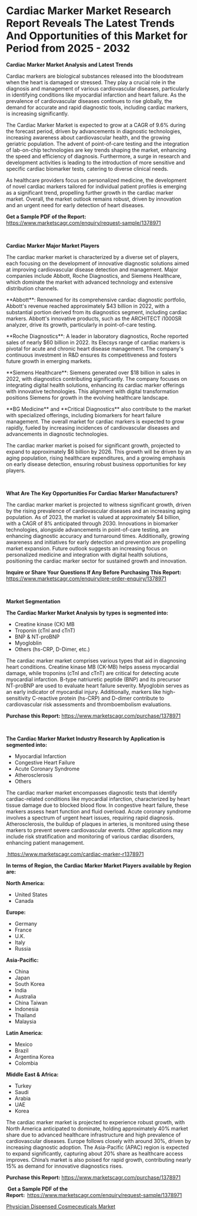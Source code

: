 <p><h1>Cardiac Marker Market Research Report Reveals The Latest Trends And Opportunities of this Market for Period from 2025 - 2032</h1></p><p><strong>Cardiac Marker Market Analysis and Latest Trends</strong></p>
<p><p>Cardiac markers are biological substances released into the bloodstream when the heart is damaged or stressed. They play a crucial role in the diagnosis and management of various cardiovascular diseases, particularly in identifying conditions like myocardial infarction and heart failure. As the prevalence of cardiovascular diseases continues to rise globally, the demand for accurate and rapid diagnostic tools, including cardiac markers, is increasing significantly.</p><p>The Cardiac Marker Market is expected to grow at a CAGR of 9.6% during the forecast period, driven by advancements in diagnostic technologies, increasing awareness about cardiovascular health, and the growing geriatric population. The advent of point-of-care testing and the integration of lab-on-chip technologies are key trends shaping the market, enhancing the speed and efficiency of diagnosis. Furthermore, a surge in research and development activities is leading to the introduction of more sensitive and specific cardiac biomarker tests, catering to diverse clinical needs.</p><p>As healthcare providers focus on personalized medicine, the development of novel cardiac markers tailored for individual patient profiles is emerging as a significant trend, propelling further growth in the cardiac marker market. Overall, the market outlook remains robust, driven by innovation and an urgent need for early detection of heart diseases.</p></p>
<p><strong>Get a Sample PDF of the Report:&nbsp;</strong> <a href="https://www.marketscagr.com/enquiry/request-sample/1378971?utm_campaign=3208&utm_medium=2&utm_source=Github&utm_content=ia&utm_term=08032025&utm_id=cardiac-marker">https://www.marketscagr.com/enquiry/request-sample/1378971</a></p>
<p>&nbsp;</p>
<p><strong>Cardiac Marker Major Market Players</strong></p>
<p><p>The cardiac marker market is characterized by a diverse set of players, each focusing on the development of innovative diagnostic solutions aimed at improving cardiovascular disease detection and management. Major companies include Abbott, Roche Diagnostics, and Siemens Healthcare, which dominate the market with advanced technology and extensive distribution channels.</p><p>**Abbott**: Renowned for its comprehensive cardiac diagnostic portfolio, Abbott's revenue reached approximately $43 billion in 2022, with a substantial portion derived from its diagnostics segment, including cardiac markers. Abbott's innovative products, such as the ARCHITECT i1000SR analyzer, drive its growth, particularly in point-of-care testing.</p><p>**Roche Diagnostics**: A leader in laboratory diagnostics, Roche reported sales of nearly $60 billion in 2022. Its Elecsys range of cardiac markers is pivotal for acute and chronic heart disease management. The company's continuous investment in R&D ensures its competitiveness and fosters future growth in emerging markets.</p><p>**Siemens Healthcare**: Siemens generated over $18 billion in sales in 2022, with diagnostics contributing significantly. The company focuses on integrating digital health solutions, enhancing its cardiac marker offerings with innovative technologies. This alignment with digital transformation positions Siemens for growth in the evolving healthcare landscape.</p><p>**BG Medicine** and **Critical Diagnostics** also contribute to the market with specialized offerings, including biomarkers for heart failure management. The overall market for cardiac markers is expected to grow rapidly, fueled by increasing incidences of cardiovascular diseases and advancements in diagnostic technologies.</p><p>The cardiac marker market is poised for significant growth, projected to expand to approximately $6 billion by 2026. This growth will be driven by an aging population, rising healthcare expenditures, and a growing emphasis on early disease detection, ensuring robust business opportunities for key players.</p></p>
<p>&nbsp;</p>
<p><strong>What Are The Key Opportunities For Cardiac Marker Manufacturers?</strong></p>
<p><p>The cardiac marker market is projected to witness significant growth, driven by the rising prevalence of cardiovascular diseases and an increasing aging population. As of 2023, the market is valued at approximately $4 billion, with a CAGR of 8% anticipated through 2030. Innovations in biomarker technologies, alongside advancements in point-of-care testing, are enhancing diagnostic accuracy and turnaround times. Additionally, growing awareness and initiatives for early detection and prevention are propelling market expansion. Future outlook suggests an increasing focus on personalized medicine and integration with digital health solutions, positioning the cardiac marker sector for sustained growth and innovation.</p></p>
<p><strong>Inquire or Share Your Questions If Any Before Purchasing This Report:</strong> <a href="https://www.marketscagr.com/enquiry/pre-order-enquiry/1378971?utm_campaign=3208&utm_medium=2&utm_source=Github&utm_content=ia&utm_term=08032025&utm_id=cardiac-marker">https://www.marketscagr.com/enquiry/pre-order-enquiry/1378971</a></p>
<p>&nbsp;</p>
<p><strong>Market Segmentation</strong></p>
<p><strong>The Cardiac Marker Market Analysis by types is segmented into:</strong></p>
<p><ul><li>Creatine kinase (CK) MB</li><li>Troponin (cTnI and cTnT)</li><li>BNP & NT-proBNP</li><li>Myogloblin</li><li>Others (hs-CRP, D-Dimer, etc.)</li></ul></p>
<p><p>The cardiac marker market comprises various types that aid in diagnosing heart conditions. Creatine kinase MB (CK-MB) helps assess myocardial damage, while troponins (cTnI and cTnT) are critical for detecting acute myocardial infarction. B-type natriuretic peptide (BNP) and its precursor NT-proBNP are used to evaluate heart failure severity. Myoglobin serves as an early indicator of myocardial injury. Additionally, markers like high-sensitivity C-reactive protein (hs-CRP) and D-dimer contribute to cardiovascular risk assessments and thromboembolism evaluations.</p></p>
<p><strong>Purchase this Report:&nbsp;</strong><a href="https://www.marketscagr.com/purchase/1378971?utm_campaign=3208&utm_medium=2&utm_source=Github&utm_content=ia&utm_term=08032025&utm_id=cardiac-marker">https://www.marketscagr.com/purchase/1378971</a></p>
<p>&nbsp;</p>
<p><strong>The Cardiac Marker Market Industry Research by Application is segmented into:</strong></p>
<p><ul><li>Myocardial Infarction</li><li>Congestive Heart Failure</li><li>Acute Coronary Syndrome</li><li>Atherosclerosis</li><li>Others</li></ul></p>
<p><p>The cardiac marker market encompasses diagnostic tests that identify cardiac-related conditions like myocardial infarction, characterized by heart tissue damage due to blocked blood flow. In congestive heart failure, these markers assess heart function and fluid overload. Acute coronary syndrome involves a spectrum of urgent heart issues, requiring rapid diagnosis. Atherosclerosis, the buildup of plaques in arteries, is monitored using these markers to prevent severe cardiovascular events. Other applications may include risk stratification and monitoring of various cardiac disorders, enhancing patient management.</p></p>
<p><a href="https://www.marketscagr.com/cardiac-marker-r1378971?utm_campaign=3208&utm_medium=2&utm_source=Github&utm_content=ia&utm_term=08032025&utm_id=cardiac-marker">&nbsp;https://www.marketscagr.com/cardiac-marker-r1378971</a></p>
<p><strong>In terms of Region, the Cardiac Marker Market Players available by Region are:</strong></p>
<p>
    <p> <strong> North America: </strong>
        <ul>
            <li>United States</li>
            <li>Canada</li>
        </ul>
        </p> 
    <p> <strong> Europe: </strong>
        <ul>
            <li>Germany</li>
            <li>France</li>
            <li>U.K.</li>
            <li>Italy</li>
            <li>Russia</li>
        </ul>
        </p> 
    <p> <strong> Asia-Pacific: </strong>
        <ul>
            <li>China</li>
            <li>Japan</li>
            <li>South Korea</li>
            <li>India</li>
            <li>Australia</li>
            <li>China Taiwan</li>
            <li>Indonesia</li>
            <li>Thailand</li>
            <li>Malaysia</li>
        </ul>
        </p> 
    <p> <strong> Latin America: </strong>
        <ul>
            <li>Mexico</li>
            <li>Brazil</li>
            <li>Argentina Korea</li>
            <li>Colombia</li>
        </ul>
        </p> 
    <p> <strong> Middle East & Africa: </strong>
        <ul>
            <li>Turkey</li>
            <li>Saudi</li>
            <li>Arabia</li>
            <li>UAE</li>
            <li>Korea</li>
        </ul>
    </p>
    </p>
<p><p>The cardiac marker market is projected to experience robust growth, with North America anticipated to dominate, holding approximately 40% market share due to advanced healthcare infrastructure and high prevalence of cardiovascular diseases. Europe follows closely with around 30%, driven by increasing diagnostic adoption. The Asia-Pacific (APAC) region is expected to expand significantly, capturing about 20% share as healthcare access improves. China’s market is also poised for rapid growth, contributing nearly 15% as demand for innovative diagnostics rises.</p></p>
<p><strong>Purchase this Report: </strong><a href="https://www.marketscagr.com/purchase/1378971?utm_campaign=3208&utm_medium=2&utm_source=Github&utm_content=ia&utm_term=08032025&utm_id=cardiac-marker">https://www.marketscagr.com/purchase/1378971</a></p>
<p>&nbsp;<strong>Get a Sample PDF of the Report:&nbsp;&nbsp;</strong><a href="https://www.marketscagr.com/enquiry/request-sample/1378971?utm_campaign=3208&utm_medium=2&utm_source=Github&utm_content=ia&utm_term=08032025&utm_id=cardiac-marker">https://www.marketscagr.com/enquiry/request-sample/1378971</a></p>
<p><strong></strong></p>
<p><p><a href="https://github.com/tszkintruca/Market-Research-Report-List-1/blob/main/physician-dispensed-cosmeceuticals-market.md?utm_campaign=3208&utm_medium=2&utm_source=Github&utm_content=ia&utm_term=08032025&utm_id=cardiac-marker">Physician Dispensed Cosmeceuticals Market</a></p></p>